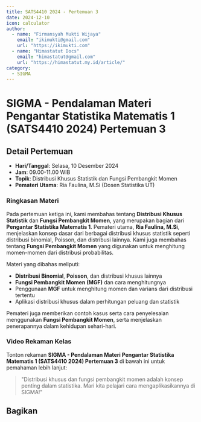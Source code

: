 ```yaml
--- 
title: SATS4410 2024 - Pertemuan 3
date: 2024-12-10
icon: calculator
author:
  - name: "Firmansyah Mukti Wijaya"
    email: "ikimukti@gmail.com"
    url: "https://ikimukti.com"
  - name: "Himastatut Docs"
    email: "himastatut@gmail.com"
    url: "https://himastatut.my.id/article/"
category:
  - SIGMA
--- 
```


# SIGMA - Pendalaman Materi Pengantar Statistika Matematis 1 (SATS4410 2024) Pertemuan 3

## Detail Pertemuan

- **Hari/Tanggal**: Selasa, 10 Desember 2024
- **Jam**: 09.00-11.00 WIB
- **Topik**: Distribusi Khusus Statistik dan Fungsi Pembangkit Momen
- **Pemateri Utama**: Ria Faulina, M.Si (Dosen Statistika UT)

### Ringkasan Materi
Pada pertemuan ketiga ini, kami membahas tentang **Distribusi Khusus Statistik** dan **Fungsi Pembangkit Momen**, yang merupakan bagian dari **Pengantar Statistika Matematis 1**. Pemateri utama, **Ria Faulina, M.Si**, menjelaskan konsep dasar dari berbagai distribusi khusus statistik seperti distribusi binomial, Poisson, dan distribusi lainnya. Kami juga membahas tentang **Fungsi Pembangkit Momen** yang digunakan untuk menghitung momen-momen dari distribusi probabilitas.

Materi yang dibahas meliputi:
- **Distribusi Binomial**, **Poisson**, dan distribusi khusus lainnya
- **Fungsi Pembangkit Momen (MGF)** dan cara menghitungnya
- Penggunaan **MGF** untuk menghitung momen dan varians dari distribusi tertentu
- Aplikasi distribusi khusus dalam perhitungan peluang dan statistik

Pemateri juga memberikan contoh kasus serta cara penyelesaian menggunakan **Fungsi Pembangkit Momen**, serta menjelaskan penerapannya dalam kehidupan sehari-hari.

### Video Rekaman Kelas
Tonton rekaman **SIGMA - Pendalaman Materi Pengantar Statistika Matematis 1 (SATS4410 2024) Pertemuan 3** di bawah ini untuk pemahaman lebih lanjut:

<VidStack
  src="https://www.youtube.com/watch?v=Fmyl5AHF1oU"
  title="SIGMA - Pendalaman Materi Pengantar Statistika Matematis 1 (SATS4410 2024) Pertemuan 3"
/>

> "Distribusi khusus dan fungsi pembangkit momen adalah konsep penting dalam statistika. Mari kita pelajari cara mengaplikasikannya di SIGMA!"


## Bagikan
<Share colorful />
<GitContributors />
<GitChangelog />
